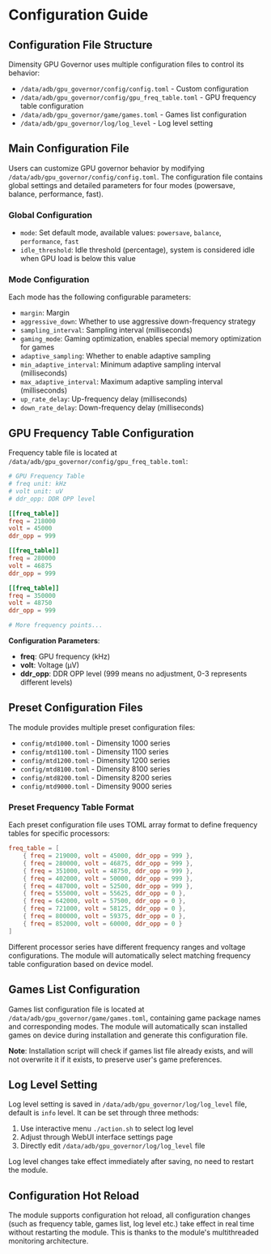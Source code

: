# Configuration Guide

## Configuration File Structure

Dimensity GPU Governor uses multiple configuration files to control its behavior:

- `/data/adb/gpu_governor/config/config.toml` - Custom configuration
- `/data/adb/gpu_governor/config/gpu_freq_table.toml` - GPU frequency table configuration
- `/data/adb/gpu_governor/game/games.toml` - Games list configuration
- `/data/adb/gpu_governor/log/log_level` - Log level setting

## Main Configuration File

Users can customize GPU governor behavior by modifying `/data/adb/gpu_governor/config/config.toml`. The configuration file contains global settings and detailed parameters for four modes (powersave, balance, performance, fast).

### Global Configuration

- `mode`: Set default mode, available values: `powersave`, `balance`, `performance`, `fast`
- `idle_threshold`: Idle threshold (percentage), system is considered idle when GPU load is below this value

### Mode Configuration

Each mode has the following configurable parameters:

- `margin`: Margin
- `aggressive_down`: Whether to use aggressive down-frequency strategy
- `sampling_interval`: Sampling interval (milliseconds)
- `gaming_mode`: Gaming optimization, enables special memory optimization for games
- `adaptive_sampling`: Whether to enable adaptive sampling
- `min_adaptive_interval`: Minimum adaptive sampling interval (milliseconds)
- `max_adaptive_interval`: Maximum adaptive sampling interval (milliseconds)
- `up_rate_delay`: Up-frequency delay (milliseconds)
- `down_rate_delay`: Down-frequency delay (milliseconds)

## GPU Frequency Table Configuration

Frequency table file is located at `/data/adb/gpu_governor/config/gpu_freq_table.toml`:

```toml
# GPU Frequency Table
# freq unit: kHz
# volt unit: uV
# ddr_opp: DDR OPP level

[[freq_table]]
freq = 218000
volt = 45000
ddr_opp = 999

[[freq_table]]
freq = 280000
volt = 46875
ddr_opp = 999

[[freq_table]]
freq = 350000
volt = 48750
ddr_opp = 999

# More frequency points...
```

**Configuration Parameters**:

- **freq**: GPU frequency (kHz)
- **volt**: Voltage (μV)
- **ddr_opp**: DDR OPP level (999 means no adjustment, 0-3 represents different levels)

## Preset Configuration Files

The module provides multiple preset configuration files:

- `config/mtd1000.toml` - Dimensity 1000 series
- `config/mtd1100.toml` - Dimensity 1100 series
- `config/mtd1200.toml` - Dimensity 1200 series
- `config/mtd8100.toml` - Dimensity 8100 series
- `config/mtd8200.toml` - Dimensity 8200 series
- `config/mtd9000.toml` - Dimensity 9000 series

### Preset Frequency Table Format

Each preset configuration file uses TOML array format to define frequency tables for specific processors:

```toml
freq_table = [
    { freq = 219000, volt = 45000, ddr_opp = 999 },
    { freq = 280000, volt = 46875, ddr_opp = 999 },
    { freq = 351000, volt = 48750, ddr_opp = 999 },
    { freq = 402000, volt = 50000, ddr_opp = 999 },
    { freq = 487000, volt = 52500, ddr_opp = 999 },
    { freq = 555000, volt = 55625, ddr_opp = 0 },
    { freq = 642000, volt = 57500, ddr_opp = 0 },
    { freq = 721000, volt = 58125, ddr_opp = 0 },
    { freq = 800000, volt = 59375, ddr_opp = 0 },
    { freq = 852000, volt = 60000, ddr_opp = 0 }
]
```

Different processor series have different frequency ranges and voltage configurations. The module will automatically select matching frequency table configuration based on device model.

## Games List Configuration

Games list configuration file is located at `/data/adb/gpu_governor/game/games.toml`, containing game package names and corresponding modes. The module will automatically scan installed games on device during installation and generate this configuration file.

**Note**: Installation script will check if games list file already exists, and will not overwrite it if it exists, to preserve user's game preferences.

## Log Level Setting

Log level setting is saved in `/data/adb/gpu_governor/log/log_level` file, default is `info` level. It can be set through three methods:

1. Use interactive menu `./action.sh` to select log level
2. Adjust through WebUI interface settings page
3. Directly edit `/data/adb/gpu_governor/log/log_level` file

Log level changes take effect immediately after saving, no need to restart the module.

## Configuration Hot Reload

The module supports configuration hot reload, all configuration changes (such as frequency table, games list, log level etc.) take effect in real time without restarting the module. This is thanks to the module's multithreaded monitoring architecture.
